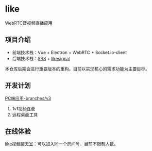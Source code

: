 # like
WebRTC音视频直播应用

## 项目介绍
- 前端技术栈：Vue + Electron + WebRTC + Socket.io-client
- 后端技术栈：[SRS](https://github.com/ossrs/srs) + [likesignal](https://github.com/themages/likesignal)

本仓库后期会进行重要版本的重构，目前以实现核心的需求功能为主要目标。

## 开发计划
[PC端应用-branches/v3](https://github.com/themages/like/tree/v3)
1. 1v1视频连麦
2. 远程桌面工具

## 在线体验
[like视频聊天室](https://tv.canicode.cn)：可以加入同一个房间号，目前不限制人数。

